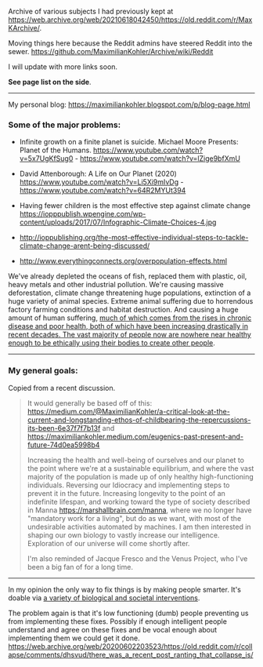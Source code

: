 Archive of various subjects I had previously kept at https://web.archive.org/web/20210618042450/https://old.reddit.com/r/MaxKArchive/. 

Moving things here because the Reddit admins have steered Reddit into the sewer. https://github.com/MaximilianKohler/Archive/wiki/Reddit

I will update with more links soon. 

**See page list on the side**. 

---

My personal blog: https://maximiliankohler.blogspot.com/p/blog-page.html

### Some of the major problems:

* Infinite growth on a finite planet is suicide. Michael Moore Presents: Planet of the Humans. https://www.youtube.com/watch?v=5x7UgKfSug0 - https://www.youtube.com/watch?v=lZige9bfXmU

* David Attenborough: A Life on Our Planet (2020) https://www.youtube.com/watch?v=Li5Xi9mIvDg - https://www.youtube.com/watch?v=64R2MYUt394 

* Having fewer children is the most effective step against climate change https://iopppublish.wpengine.com/wp-content/uploads/2017/07/Infographic-Climate-Choices-4.jpg 

* http://ioppublishing.org/the-most-effective-individual-steps-to-tackle-climate-change-arent-being-discussed/ 

* http://www.everythingconnects.org/overpopulation-effects.html 


We've already depleted the oceans of fish, replaced them with plastic, oil, heavy metals and other industrial pollution. We're causing massive deforestation, climate change threatening huge populations, extinction of a huge variety of animal species. Extreme animal suffering due to horrendous factory farming conditions and habitat destruction. And causing a huge amount of human suffering, [much of which comes from the rises in chronic disease and poor health, both of which have been increasing drastically in recent decades. The vast majority of people now are nowhere near healthy enough to be ethically using their bodies to create other people](https://medium.com/@MaximilianKohler/a-critical-look-at-the-current-and-longstanding-ethos-of-childbearing-the-repercussions-its-been-6e37f7f7b13f).

---

### My general goals:<br>
Copied from a recent discussion. 
> It would generally be based off of this: https://medium.com/@MaximilianKohler/a-critical-look-at-the-current-and-longstanding-ethos-of-childbearing-the-repercussions-its-been-6e37f7f7b13f and https://maximiliankohler.medium.com/eugenics-past-present-and-future-74d0ea5998b4
> 
> Increasing the health and well-being of ourselves and our planet to the point where we're at a sustainable equilibrium, and where the vast majority of the population is made up of only healthy high-functioning individuals. Reversing our Idiocracy and implementing steps to prevent it in the future. Increasing longevity to the point of an indefinite lifespan, and working toward the type of society described in Manna https://marshallbrain.com/manna, where we no longer have "mandatory work for a living", but do as we want, with most of the undesirable activities automated by machines. I am then interested in shaping our own biology to vastly increase our intelligence. Exploration of our universe will come shortly after.
> 
> I'm also reminded of Jacque Fresco and the Venus Project, who I've been a big fan of for a long time.

---

In my opinion the only way to fix things is by making people smarter. It's doable via [a variety of biological and societal interventions](https://www.dropbox.com/s/tdxb9ro5oaliwmc/Constituent%20Bill%20Proposal%20Form%20-%20for%20reddit.doc?dl=0).

The problem again is that it's low functioning (dumb) people preventing us from implementing these fixes. Possibly if enough intelligent people understand and agree on these fixes and be vocal enough about implementing them we could get it done. https://web.archive.org/web/20200602203523/https://old.reddit.com/r/collapse/comments/dhsvud/there_was_a_recent_post_ranting_that_collapse_is/

